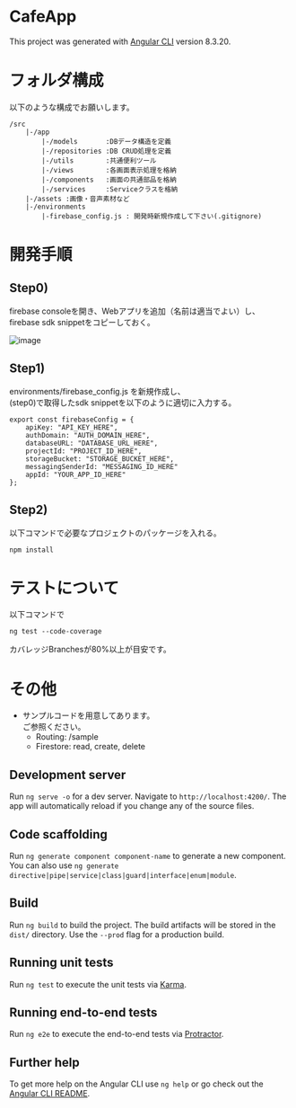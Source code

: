 # CafeApp

This project was generated with [Angular CLI](https://github.com/angular/angular-cli) version 8.3.20.


# フォルダ構成
以下のような構成でお願いします。
```
/src
    |-/app
        |-/models       :DBデータ構造を定義
        |-/repositories :DB CRUD処理を定義
        |-/utils        :共通便利ツール
        |-/views        :各画面表示処理を格納
        |-/components   :画面の共通部品を格納
        |-/services     :Serviceクラスを格納
    |-/assets :画像・音声素材など
    |-/environments
        |-firebase_config.js : 開発時新規作成して下さい(.gitignore)
```


# 開発手順

## Step0)
firebase consoleを開き、Webアプリを追加（名前は適当でよい）し、  
firebase sdk snippetをコピーしておく。

![image](../../Resources/Images/Setup/FireStore_Importer/4.png)


## Step1)
environments/firebase_config.js を新規作成し、  
(step0)で取得したsdk snippetを以下のように適切に入力する。

```
export const firebaseConfig = {
    apiKey: "API_KEY_HERE",
    authDomain: "AUTH_DOMAIN_HERE",
    databaseURL: "DATABASE_URL_HERE",
    projectId: "PROJECT_ID_HERE",
    storageBucket: "STORAGE_BUCKET_HERE",
    messagingSenderId: "MESSAGING_ID_HERE"
    appId: "YOUR_APP_ID_HERE"
};
```


## Step2)
以下コマンドで必要なプロジェクトのパッケージを入れる。
```
npm install
```

# テストについて
以下コマンドで
```
ng test --code-coverage

```
カバレッジBranchesが80%以上が目安です。

# その他

- サンプルコードを用意してあります。  
ご参照ください。
    - Routing: /sample
    - Firestore: read, create, delete 






## Development server

Run `ng serve -o` for a dev server. Navigate to `http://localhost:4200/`. The app will automatically reload if you change any of the source files.

## Code scaffolding

Run `ng generate component component-name` to generate a new component. You can also use `ng generate directive|pipe|service|class|guard|interface|enum|module`.

## Build

Run `ng build` to build the project. The build artifacts will be stored in the `dist/` directory. Use the `--prod` flag for a production build.

## Running unit tests

Run `ng test` to execute the unit tests via [Karma](https://karma-runner.github.io).

## Running end-to-end tests

Run `ng e2e` to execute the end-to-end tests via [Protractor](http://www.protractortest.org/).

## Further help

To get more help on the Angular CLI use `ng help` or go check out the [Angular CLI README](https://github.com/angular/angular-cli/blob/master/README.md).
